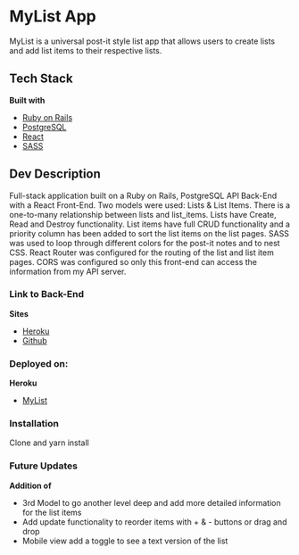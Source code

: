 # MyList App
MyList is a universal post-it style list app that allows users to create lists and add list items to their respective lists.

## Tech Stack
<b>Built with</b>
- [Ruby on Rails](https://rubyonrails.org/)
- [PostgreSQL](https://www.postgresql.org/)
- [React](https://reactjs.org/)
- [SASS](https://sass-lang.com/)

## Dev Description
Full-stack application built on a Ruby on Rails, PostgreSQL API Back-End with a React Front-End. Two models were used: Lists & List Items. There is a one-to-many relationship between lists and list_items. Lists have Create, Read and Destroy functionality. List items have full CRUD functionality and a priority column has been added to sort the list items on the list pages. SASS was used to loop through different colors for the post-it notes and to nest CSS. React Router was configured for the routing of the list and list item pages. CORS was configured so only this front-end can access the information from my API server.


### Link to Back-End
<b>Sites</b>
- [Heroku](https://mylist-app-api.herokuapp.com/)
- [Github](https://github.com/CMURPHY26/list_app_api)


### Deployed on:
<b>Heroku</b>
- [MyList](https://appmylist.herokuapp.com/)


### Installation
Clone and yarn install

### Future Updates
<b>Addition of</b>
- 3rd Model to go another level deep and add more detailed information for the list items
- Add update functionality to reorder items with + & - buttons or drag and drop
- Mobile view add a toggle to see a text version of the list




